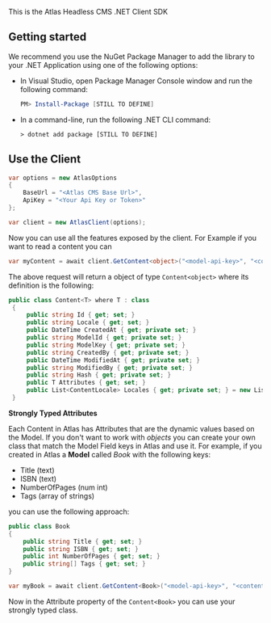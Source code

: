 This is the Atlas Headless CMS .NET Client SDK

## Getting started

We recommend you use the NuGet Package Manager to add the library to your .NET Application using one of the following options:

- In Visual Studio, open Package Manager Console window and run the following command:

  ```powershell
  PM> Install-Package [STILL TO DEFINE]
  ```

- In a command-line, run the following .NET CLI command:

  ```console
  > dotnet add package [STILL TO DEFINE]
## Use the Client

```csharp
var options = new AtlasOptions 
{
    BaseUrl = "<Atlas CMS Base Url>",
	ApiKey = "<Your Api Key or Token>"
};

var client = new AtlasClient(options);
```
Now you can use all the features exposed by the client. For Example if you want to read a content you can

```csharp
var myContent = await client.GetContent<object>("<model-api-key>", "<content-id>");
```
The above request will return a object of type `Content<object>` where its definition is the following:

```csharp
public class Content<T> where T : class
 {
     public string Id { get; set; }
     public string Locale { get; set; }
     public DateTime CreatedAt { get; private set; }
     public string ModelId { get; private set; }
     public string ModelKey { get; private set; }
     public string CreatedBy { get; private set; }
     public DateTime ModifiedAt { get; private set; }
     public string ModifiedBy { get; private set; }
     public string Hash { get; private set; }
     public T Attributes { get; set; }
     public List<ContentLocale> Locales { get; private set; } = new List<ContentLocale>();
 }
```
**Strongly Typed Attributes**

Each Content in Atlas has Attributes that are the dynamic values based on the Model.
If you don't want to work with *objects* you can create your own class that match the Model Field keys in Atlas and use it.
For example, if you created in Atlas a **Model** called *Book* with the following keys:

 - Title (text)
 - ISBN (text)
 - NumberOfPages (num int)
 - Tags (array of strings)

you can use the following approach:

```csharp
public class Book
{
	public string Title { get; set; }
	public string ISBN { get; set; }
	public int NumberOfPages { get; set; }
	public string[] Tags { get; set; }
}

var myBook = await client.GetContent<Book>("<model-api-key>", "<content-id>");
```
Now in the Attribute property of the `Content<Book>` you can use your strongly typed class.
